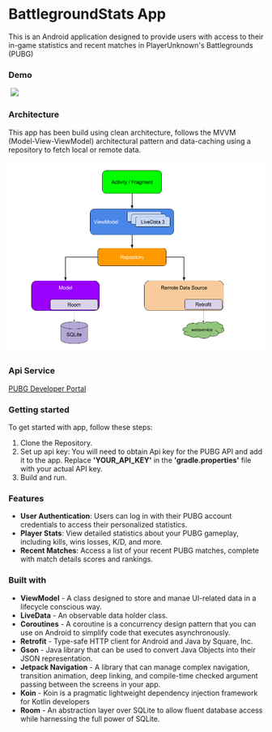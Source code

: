 # BattlegroundStats App

This is an Android application designed to provide users with access to their in-game statistics and recent matches in PlayerUnknown's Battlegrounds (PUBG)

### Demo

<p>
    <img src="images/demo_1.mp4" hspace="4" width="197">
</p>

### Architecture

This app has been build using clean architecture, follows the MVVM (Model-View-ViewModel) architectural pattern and data-caching using a repository to fetch local or remote data.

<img src="images/mvvm_diagram_1.png" >

### Api Service

[PUBG Developer Portal](https://developer.pubg.com/)

### Getting started

To get started with app, follow these steps:

1. Clone the Repository.
2. Set up api key: You will need to obtain Api key for the PUBG API and add it to the app. Replace **'YOUR_API_KEY'** in the **'gradle.properties'** file with your actual API key.
3. Build and run.

### Features

* **User Authentication**: Users can log in with their PUBG account credentials to access their personalized statistics.
* **Player Stats**: View detailed statistics about your PUBG gameplay, including kills, wins losses, K/D, and more.
* **Recent Matches**: Access a list of your recent PUBG matches, complete with match details scores and rankings.

### Built with

* **ViewModel** - A class designed to store and manae UI-related data in a lifecycle conscious way.
* **LiveData** - An observable data holder class.
* **Coroutines** - A coroutine is a concurrency design pattern that you can use on Android to simplify code that executes asynchronously.
* **Retrofit** - Type-safe HTTP client for Android and Java by Square, Inc.
* **Gson** - Java library that can be used to convert Java Objects into their JSON representation.
* **Jetpack Navigation** - A library that can manage complex navigation, transition animation, deep linking, and compile-time checked argument passing between the screens in your app.
* **Koin** - Koin is a pragmatic lightweight dependency injection framework for Kotlin developers
* **Room** - An abstraction layer over SQLite to allow fluent database access while harnessing the full power of SQLite.
